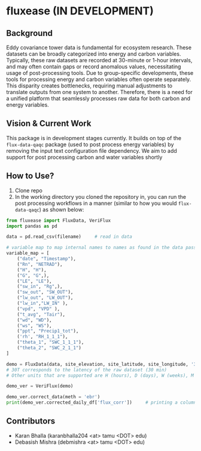# fluxease (IN DEVELOPMENT)

## Background
Eddy covariance tower data is fundamental for ecosystem research. These datasets can be broadly categorized into energy and carbon variables. Typically, these raw datasets are recorded at 30-minute or 1-hour intervals, and may often contain gaps or record anomalous values, necessitating usage of post-processing tools. Due to group-specific developments, these tools for processing energy and carbon variables often operate separately. This disparity creates bottlenecks, requiring manual adjustments to translate outputs from one system to another. Therefore, there is a need for a unified platform that seamlessly processes raw data for both carbon and energy variables. 

## Vision & Current Work
This package is in development stages currently. It builds on top of the `flux-data-qaqc` package (used to post process energy variables) by removing the input text configuration file dependency. We aim to add support for post processing carbon and water variables shortly

## How to Use?
1. Clone repo 
2. In the working directory you cloned the repository in, you can run the post processing workflows in a manner (similar to how you would `flux-data-qaqc`) as shown below:


```python
from fluxease import FluxData, VeriFlux
import pandas as pd

data = pd.read_csv(filename)     # read in data

# variable map to map internal names to names as found in the data passed
variable_map = [
    ("date", "Timestamp"),
    ("Rn", "NETRAD"),
    ("H", "H"),
    ("G", "G",),
    ("LE", "LE"),
    ("sw_in", "Rg",),
    ("sw_out", "SW_OUT"),
    ("lw_out", "LW_OUT"),
    ("lw_in","LW_IN" ),
    ("vpd", "VPD" ),
    ("t_avg", "Tair"),
    ("wd", "WD"),
    ("ws", "WS"),
    ("ppt", "Precip1_tot"),
    ('rh', "RH_1_1_1"),
    ("theta_1", "SWC_1_1_1"),
    ("theta_2", "SWC_2_1_1")
]

demo = FluxData(data, site_elevation, site_latitude, site_longitude, '30T', variable_map)
# 30T corresponds to the latency of the raw dataset (30 min)
# Other units that are supported are H (hours), D (days), W (weeks), M (months), Y (years)

demo_ver = VeriFlux(demo)

demo_ver.correct_data(meth = 'ebr')
print(demo_ver.corrected_daily_df['flux_corr'])     # printing a column in corrected daily frequency dataframe

```

## Contributors
- Karan Bhalla (karanbhalla204 \<at\> tamu \<DOT\> edu)
- Debasish Mishra (debmishra \<at\> tamu \<DOT\> edu)